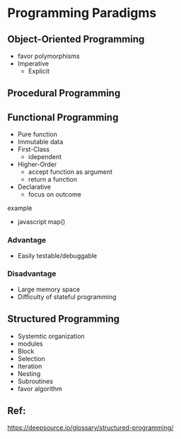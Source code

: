 # Programming Paradigms 

## Object-Oriented Programming
- favor polymorphisms
- Imperative
  - Explicit 

## Procedural Programming

## Functional Programming
- Pure function
- Immutable data
- First-Class
  - idependent  
- Higher-Order
  - accept function as argument
  - return a function
- Declarative
  - focus on outcome

example
- javascript map()

### Advantage
- Easily testable/debuggable

### Disadvantage
- Large memory space
- Difficulty of stateful programming

## Structured Programming
- Systemtic organization
- modules
- Block
- Selection
- Iteration
- Nesting
- Subroutines
- favor algorithm


## Ref:
https://deepsource.io/glossary/structured-programming/